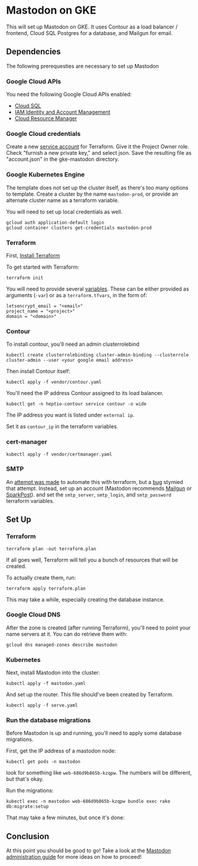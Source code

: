 # Mastodon on GKE

This will set up Mastodon on GKE. It uses Contour as a load balancer / frontend, Cloud SQL Postgres for a database, and Mailgun for email.

## Dependencies

The following prerequesties are necessary to set up Mastodon

### Google Cloud APIs

You need the following Google Cloud APIs enabled:

* [Cloud SQL][sql]
* [IAM Identity and Account Management][iam]
* [Cloud Resource Manager][resource]


[sql]: https://console.developers.google.com/apis/api/sqladmin.googleapis.com/overview
[iam]:https://console.developers.google.com/apis/api/iam.googleapis.com/overview
[resource]: https://console.developers.google.com/apis/api/cloudresourcemanager.googleapis.com/overview

### Google Cloud credentials

Create a new [service account][acct] for Terraform. Give it the Project Owner role. Check "furnish a new private key," and select json. Save the resulting file as "account.json" in the gke-mastodon directory.

[acct]: https://console.cloud.google.com/iam-admin/serviceaccounts

### Google Kubernetes Engine

The template does not set up the cluster itself, as there's too many options to template. Create a cluster by the name `mastodon-prod`, or provide an alternate cluster name as a terraform variable.

You will need to set up local credentials as well.

```
gcloud auth application-default login
gcloud container clusters get-credentials mastodon-prod
```

### Terraform

First, [Install Terraform][install]

To get started with Terraform:

```
terraform init
```

You will need to provide several [variables][vars].
These can be either provided as arguments (`-var`) or as a `terraform.tfvars`, in the form of:

```
letsencrypt_email = "<email>"
project_name = "<project>"
domain = "<domain>"

```

[install]: https://www.terraform.io/downloads.html
[vars]: https://www.terraform.io/docs/configuration/variables.html


### Contour

To install contour, you'll need an admin clusterrolebind

```
kubectl create clusterrolebinding cluster-admin-binding --clusterrole cluster-admin --user <your google email address>
```

Then install Contour itself:

```
kubectl apply -f vendor/contour.yaml
```

You'll need the IP address Contour assigned to its load balancer.

```
kubectl get -n heptio-contour service contour -o wide
```

The IP address you want is listed under `external ip`.

Set it as `contour_ip` in the terraform variables.

### cert-manager

```
kubectl apply -f vendor/certmanager.yaml
```

### SMTP

An [attempt was made][mgb] to automate this with terraform, but a [bug][bug] stymied that attempt.
Instead, set up an account (Mastodon recommends [Mailgun][mg] or [SparkPost][sp]). and set the `smtp_server`, `smtp_login`, and `smtp_password` terraform variables.

[mgb]: https://github.com/stillinbeta/gke-mastodon/pull/1
[bug]: https://github.com/terraform-providers/terraform-provider-mailgun/issues/16
[mg]: https://www.mailgun.com/
[sp]: https://www.sparkpost.com/

## Set Up


### Terraform

```
terraform plan -out terraform.plan
```

If all goes well, Terraform will tell you a bunch of resources that will be created.

To actually create them, run:

```
terraform apply terraform.plan
```

This may take a while, especially creating the database instance.

### Google Cloud DNS

After the zone is created (after running Terraform), you'll need to point your name servers at it.
You can do retrieve them with:

```
gcloud dns managed-zones describe mastodon
```

### Kubernetes

Next, install Mastodon into the cluster:

```
kubectl apply -f mastodon.yaml
```

And set up the router. This file should've been created by Terraform.
```
kubectl apply -f serve.yaml
```

### Run the database migrations

Before Mastodon is up and running, you'll need to apply some database migrations.

First, get the IP address of a mastodon node:

```
kubectl get pods -n mastodon
```

look for something like `web-686d9b865b-kzqpw`. The numbers will be different, but that's okay.

Run the migrations:

```
kubectl exec -n mastodon web-686d9b865b-kzqpw bundle exec rake db:migrate:setup
```

That may take a few minutes, but once it's done:

## Conclusion

At this point you should be good to go!
Take a look at the [Mastodon administration guide][admin] for more ideas on how to proceed!

[admin]: https://github.com/tootsuite/documentation/blob/master/Running-Mastodon/Administration-guide.md
